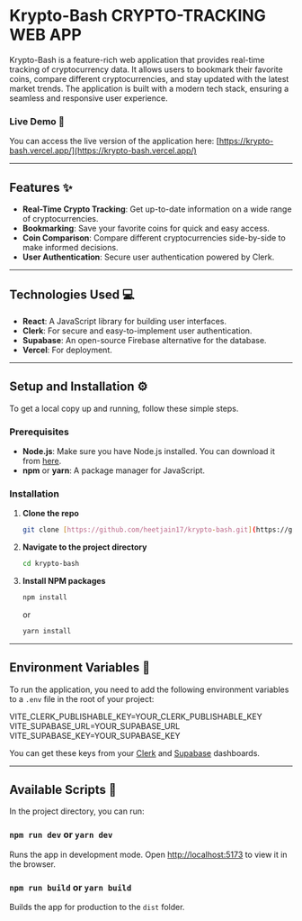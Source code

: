 # Krypto-Bash CRYPTO-TRACKING WEB APP

Krypto-Bash is a feature-rich web application that provides real-time tracking of cryptocurrency data. It allows users to bookmark their favorite coins, compare different cryptocurrencies, and stay updated with the latest market trends. The application is built with a modern tech stack, ensuring a seamless and responsive user experience.

### Live Demo 🚀

You can access the live version of the application here: [https://krypto-bash.vercel.app/](https://krypto-bash.vercel.app/)

---

## **Features** ✨

- **Real-Time Crypto Tracking**: Get up-to-date information on a wide range of cryptocurrencies.
- **Bookmarking**: Save your favorite coins for quick and easy access.
- **Coin Comparison**: Compare different cryptocurrencies side-by-side to make informed decisions.
- **User Authentication**: Secure user authentication powered by Clerk.

---

## **Technologies Used** 💻

- **React**: A JavaScript library for building user interfaces.
- **Clerk**: For secure and easy-to-implement user authentication.
- **Supabase**: An open-source Firebase alternative for the database.
- **Vercel**: For deployment.

---

## **Setup and Installation** ⚙️

To get a local copy up and running, follow these simple steps.

### **Prerequisites**

- **Node.js**: Make sure you have Node.js installed. You can download it from [here](https://nodejs.org/).
- **npm** or **yarn**: A package manager for JavaScript.

### **Installation**

1.  **Clone the repo**
    ```sh
    git clone [https://github.com/heetjain17/krypto-bash.git](https://github.com/heetjain17/krypto-bash.git)
    ```
2.  **Navigate to the project directory**
    ```sh
    cd krypto-bash
    ```
3.  **Install NPM packages**
    ```sh
    npm install
    ```
    or
    ```sh
    yarn install
    ```

---

## **Environment Variables** 🔑

To run the application, you need to add the following environment variables to a `.env` file in the root of your project:

VITE_CLERK_PUBLISHABLE_KEY=YOUR_CLERK_PUBLISHABLE_KEY
VITE_SUPABASE_URL=YOUR_SUPABASE_URL
VITE_SUPABASE_KEY=YOUR_SUPABASE_KEY

You can get these keys from your [Clerk](https://clerk.com/) and [Supabase](https://supabase.com/) dashboards.

---

## **Available Scripts** 📜

In the project directory, you can run:

### `npm run dev` or `yarn dev`

Runs the app in development mode.
Open [http://localhost:5173](http://localhost:5173) to view it in the browser.

### `npm run build` or `yarn build`

Builds the app for production to the `dist` folder.
